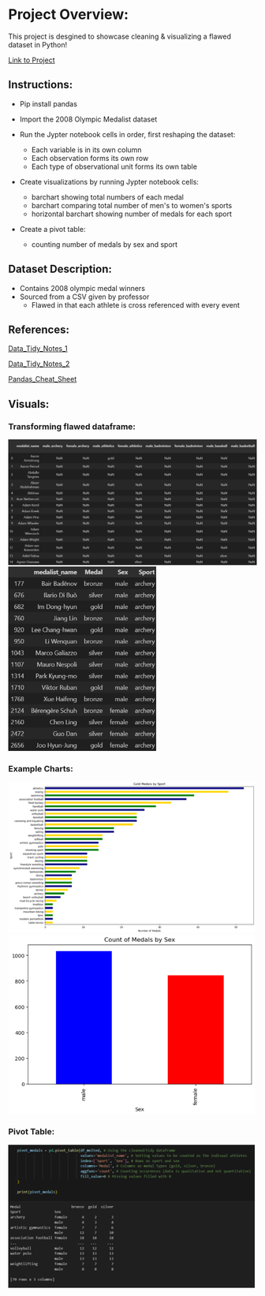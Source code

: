 # Project Overview: 
This project is desgined to showcase cleaning & visualizing a flawed dataset in Python! 

[Link to Project](https://github.com/wsteadman/Steadman-Data-Science-Portfolio/blob/main/Tidy%20Data%20Project/Olympians.ipynb)

## Instructions: 
- Pip install pandas 
- Import the 2008 Olympic Medalist dataset
- Run the Jypter notebook cells in order, first reshaping the dataset:
    - Each variable is in its own column
    - Each observation forms its own row
    - Each type of observational unit forms its own table

- Create visualizations by running Jypter notebook cells:
    - barchart showing total numbers of each medal 
    - barchart comparing total number of men's to women's sports 
    - horizontal barchart showing number of medals for each sport
 
- Create a pivot table:
    - counting number of medals by sex and sport

## Dataset Description: 
- Contains 2008 olympic medal winners 
- Sourced from a CSV given by professor 
   - Flawed in that each athlete is cross referenced with every event 

## References:
[Data_Tidy_Notes_1](https://github.com/wsteadman/Steadman-Data-Science-Portfolio/blob/main/Notes/Week%206/IDS_6_1_FINAL.ipynb)

[Data_Tidy_Notes_2](https://github.com/wsteadman/Steadman-Data-Science-Portfolio/blob/main/Notes/Week%206/IDS_6_2_FINAL.ipynb)

[Pandas_Cheat_Sheet](https://pandas.pydata.org/Pandas_Cheat_Sheet.pdf)


## Visuals:
### Transforming flawed dataframe:
<img src="image-2.png" alt="alt text" width="600"> <img src="image-3.png" alt="alt text" width="300">

### Example Charts:
<img src="image.png" alt="alt text" width="500"> <img src="image-1.png" alt="alt text" width="500">

### Pivot Table:
<img src="image-4.png" alt="alt text" width="500"> 
